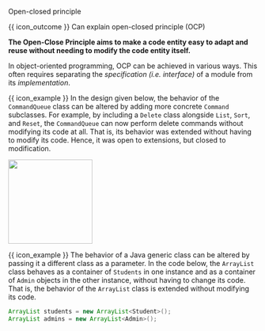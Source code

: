 <span id="title">Open-closed principle</span>

<span id="prereqs"></span>

<span id="outcomes">{{ icon_outcome }} Can explain open-closed principle (OCP)</span>

<div id="body">

**The Open-Close Principle aims to make a code entity easy to adapt and reuse without needing to modify the code entity itself.**

<box type="definition">
  <include src="../../common/definitions.md#def-open-closed-principle"/>
</box>

In object-oriented programming, OCP can be achieved in various ways. This often requires separating the _specification (i.e. interface)_ of a module from its _implementation_.

<box>

{{ icon_example }} In the design given below, the behavior of the `CommandQueue` class can be altered by adding more concrete `Command` subclasses. For example, by including a `Delete` class alongside `List`, `Sort`, and `Reset`, the `CommandQueue` can now perform delete commands without modifying its code at all. That is, its behavior was extended without having to modify its code. Hence, it was open to extensions, but closed to modification.

<img src="{{baseUrl}}/principles/openClosedPrinciple/images/commandQueue.png" height="170" />
<p/>

</box>

<box>

{{ icon_example }} The behavior of a Java generic class can be altered by passing it a different class as a parameter. In the code below, the `ArrayList` class behaves as a container of `Students` in one instance and as a container of `Admin` objects in the other instance, without having to change its code. That is, the behavior of the `ArrayList` class is extended without modifying its code.

```java
ArrayList students = new ArrayList<Student>();
ArrayList admins = new ArrayList<Admin>();
```
</box>

</div>

<div id="extras">

<include src="exercises.md" />

</div>
